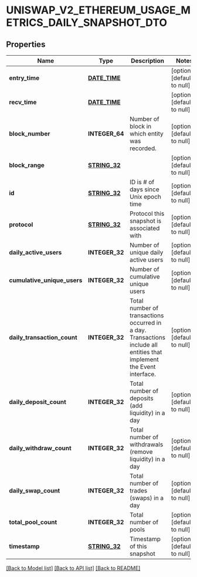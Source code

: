 # UNISWAP_V2_ETHEREUM_USAGE_METRICS_DAILY_SNAPSHOT_DTO

## Properties
Name | Type | Description | Notes
------------ | ------------- | ------------- | -------------
**entry_time** | [**DATE_TIME**](DATE_TIME.md) |  | [optional] [default to null]
**recv_time** | [**DATE_TIME**](DATE_TIME.md) |  | [optional] [default to null]
**block_number** | **INTEGER_64** | Number of block in which entity was recorded. | [optional] [default to null]
**block_range** | [**STRING_32**](STRING_32.md) |  | [optional] [default to null]
**id** | [**STRING_32**](STRING_32.md) | ID is # of days since Unix epoch time | [optional] [default to null]
**protocol** | [**STRING_32**](STRING_32.md) | Protocol this snapshot is associated with | [optional] [default to null]
**daily_active_users** | **INTEGER_32** | Number of unique daily active users | [optional] [default to null]
**cumulative_unique_users** | **INTEGER_32** | Number of cumulative unique users | [optional] [default to null]
**daily_transaction_count** | **INTEGER_32** | Total number of transactions occurred in a day. Transactions include all entities that implement the Event interface. | [optional] [default to null]
**daily_deposit_count** | **INTEGER_32** | Total number of deposits (add liquidity) in a day | [optional] [default to null]
**daily_withdraw_count** | **INTEGER_32** | Total number of withdrawals (remove liquidity) in a day | [optional] [default to null]
**daily_swap_count** | **INTEGER_32** | Total number of trades (swaps) in a day | [optional] [default to null]
**total_pool_count** | **INTEGER_32** | Total number of pools | [optional] [default to null]
**timestamp** | [**STRING_32**](STRING_32.md) | Timestamp of this snapshot | [optional] [default to null]

[[Back to Model list]](../README.md#documentation-for-models) [[Back to API list]](../README.md#documentation-for-api-endpoints) [[Back to README]](../README.md)


